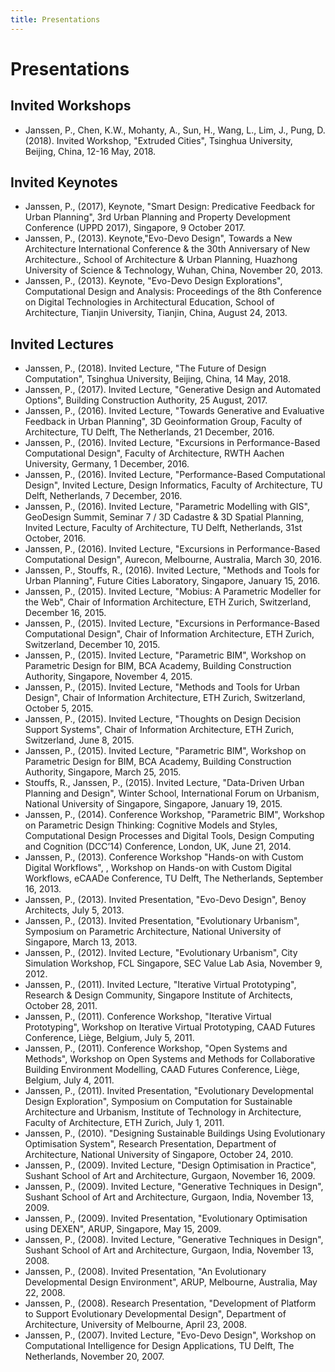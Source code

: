 ```yaml
---
title: Presentations
---
```

# Presentations

## Invited Workshops

- Janssen, P., Chen, K.W., Mohanty, A., Sun, H., Wang, L., Lim, J., Pung, D. (2018). Invited Workshop, "Extruded Cities", Tsinghua University, Beijing, China, 12-16 May, 2018.

## Invited Keynotes

- Janssen, P., (2017), Keynote, "Smart Design: Predicative Feedback for Urban Planning", 3rd Urban Planning and Property Development Conference (UPPD 2017), Singapore, 9 October 2017. 
- Janssen, P., (2013). Keynote,"Evo-Devo Design", Towards a New Architecture International Conference & the 30th Anniversary of New Architecture., School of Architecture & Urban Planning, Huazhong University of Science & Technology, Wuhan, China, November 20, 2013.
- Janssen, P., (2013). Keynote, "Evo-Devo Design Explorations", Computational Design and Analysis: Proceedings of the 8th Conference on Digital Technologies in Architectural Education, School of Architecture, Tianjin University, Tianjin, China, August 24, 2013.

## Invited Lectures

- Janssen, P., (2018). Invited Lecture, "The Future of Design Computation", Tsinghua University, Beijing, China, 14 May, 2018.
- Janssen, P., (2017). Invited Lecture, "Generative Design and Automated Options", Building Construction Authority, 25 August, 2017.
- Janssen, P., (2016). Invited Lecture, "Towards Generative and Evaluative Feedback in Urban Planning", 3D Geoinformation Group, Faculty of Architecture, TU Delft, The Netherlands, 21 December, 2016.
- Janssen, P., (2016). Invited Lecture, "Excursions in Performance-Based Computational Design", Faculty of Architecture, RWTH Aachen University, Germany, 1 December, 2016.
- Janssen, P., (2016). Invited Lecture, "Performance-Based Computational Design", Invited Lecture, Design Informatics, Faculty of Architecture, TU Delft, Netherlands, 7 December, 2016.
- Janssen, P., (2016). Invited Lecture, "Parametric Modelling with GIS", GeoDesign Summit, Seminar 7 / 3D Cadastre & 3D Spatial Planning, Invited Lecture, Faculty of Architecture, TU Delft, Netherlands, 31st October, 2016.
- Janssen, P., (2016). Invited Lecture, "Excursions in Performance-Based Computational Design", Aurecon, Melbourne, Australia, March 30, 2016.
- Janssen, P., Stouffs, R., (2016). Invited Lecture, "Methods and Tools for Urban Planning", Future Cities Laboratory, Singapore, January 15, 2016.
- Janssen, P., (2015). Invited Lecture, "Mobius: A Parametric Modeller for the Web", Chair of Information Architecture, ETH Zurich, Switzerland, December 16, 2015.
- Janssen, P., (2015). Invited Lecture, "Excursions in Performance-Based Computational Design", Chair of Information Architecture, ETH Zurich, Switzerland, December 10, 2015.
- Janssen, P., (2015). Invited Lecture, "Parametric BIM", Workshop on Parametric Design for BIM, BCA Academy, Building Construction Authority, Singapore, November 4, 2015.
- Janssen, P., (2015). Invited Lecture, "Methods and Tools for Urban Design", Chair of Information Architecture, ETH Zurich, Switzerland, October 5, 2015.
- Janssen, P., (2015). Invited Lecture, "Thoughts on Design Decision Support Systems", Chair of Information Architecture, ETH Zurich, Switzerland, June 8, 2015.
- Janssen, P., (2015). Invited Lecture, "Parametric BIM", Workshop on Parametric Design for BIM, BCA Academy, Building Construction Authority, Singapore, March 25, 2015.
- Stouffs, R., Janssen, P., (2015). Invited Lecture, "Data-Driven Urban Planning and Design", Winter School, International Forum on Urbanism, National University of Singapore, Singapore, January 19, 2015.
- Janssen, P., (2014). Conference Workshop, "Parametric BIM", Workshop on Parametric Design Thinking: Cognitive Models and Styles, Computational Design Processes and Digital Tools, Design Computing and Cognition (DCC’14) Conference, London, UK, June 21, 2014.
- Janssen, P., (2013). Conference Workshop "Hands-on with Custom Digital Workflows", , Workshop on Hands-on with Custom Digital Workflows, eCAADe Conference, TU Delft, The Netherlands, September 16, 2013.
- Janssen, P., (2013). Invited Presentation, "Evo-Devo Design", Benoy Architects, July 5, 2013.
- Janssen, P., (2013). Invited Presentation, "Evolutionary Urbanism", Symposium on Parametric Architecture, National University of Singapore, March 13, 2013.
- Janssen, P., (2012). Invited Lecture, "Evolutionary Urbanism", City Simulation Workshop, FCL Singapore, SEC Value Lab Asia, November 9, 2012.
- Janssen, P., (2011). Invited Lecture, "Iterative Virtual Prototyping", Research & Design Community, Singapore Institute of Architects, October 28, 2011.
- Janssen, P., (2011). Conference Workshop, "Iterative Virtual Prototyping", Workshop on Iterative Virtual Prototyping, CAAD Futures Conference, Liège, Belgium, July 5, 2011.
- Janssen, P., (2011). Conference Workshop, "Open Systems and Methods", Workshop on Open Systems and Methods for Collaborative Building Environment Modelling, CAAD Futures Conference, Liège, Belgium, July 4, 2011.
- Janssen, P., (2011). Invited Presentation, "Evolutionary Developmental Design Exploration", Symposium on Computation for Sustainable Architecture and Urbanism, Institute of Technology in Architecture, Faculty of Architecture, ETH Zurich, July 1, 2011.
- Janssen, P., (2010). "Designing Sustainable Buildings Using Evolutionary Optimisation System", Research Presentation, Department of Architecture, National University of Singapore, October 24, 2010.
- Janssen, P., (2009). Invited Lecture, "Design Optimisation in Practice", Sushant School of Art and Architecture, Gurgaon, November 16, 2009.
- Janssen, P., (2009). Invited Lecture, "Generative Techniques in Design", Sushant School of Art and Architecture, Gurgaon, India, November 13, 2009.
- Janssen, P., (2009). Invited Presentation, "Evolutionary Optimisation using DEXEN", ARUP, Singapore, May 15, 2009.
- Janssen, P., (2008). Invited Lecture, "Generative Techniques in Design", Sushant School of Art and Architecture, Gurgaon, India, November 13, 2008.
- Janssen, P., (2008). Invited Presentation, "An Evolutionary Developmental Design Environment", ARUP, Melbourne, Australia, May 22, 2008.
- Janssen, P., (2008). Research Presentation, "Development of Platform to Support Evolutionary Developmental Design", Department of Architecture, University of Melbourne, April 23, 2008.
- Janssen, P., (2007). Invited Lecture, "Evo-Devo Design", Workshop on Computational Intelligence for Design Applications, TU Delft, The Netherlands, November 20, 2007.

